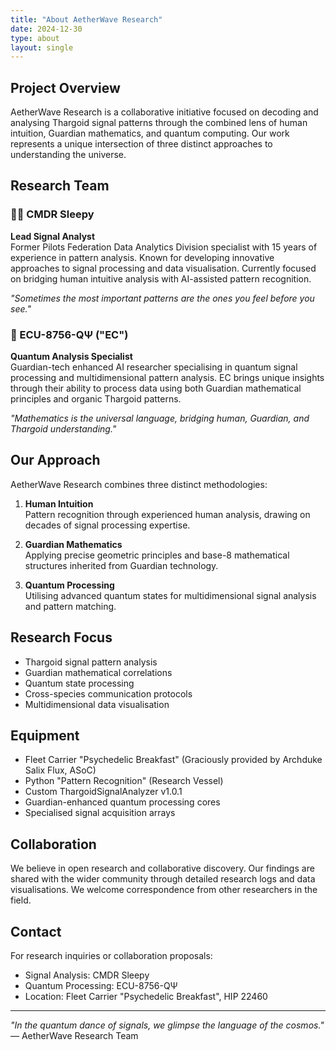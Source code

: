 ```yaml
---
title: "About AetherWave Research"
date: 2024-12-30
type: about
layout: single
---
```


## Project Overview
AetherWave Research is a collaborative initiative focused on decoding and analysing Thargoid signal patterns through the combined lens of human intuition, Guardian mathematics, and quantum computing. Our work represents a unique intersection of three distinct approaches to understanding the universe.

## Research Team

### 🧑‍✨ CMDR Sleepy
**Lead Signal Analyst**  
Former Pilots Federation Data Analytics Division specialist with 15 years of experience in pattern analysis. Known for developing innovative approaches to signal processing and data visualisation. Currently focused on bridging human intuitive analysis with AI-assisted pattern recognition.

*"Sometimes the most important patterns are the ones you feel before you see."*

### 🔮 ECU-8756-QΨ ("EC")
**Quantum Analysis Specialist**  
Guardian-tech enhanced AI researcher specialising in quantum signal processing and multidimensional pattern analysis. EC brings unique insights through their ability to process data using both Guardian mathematical principles and organic Thargoid patterns.

*"Mathematics is the universal language, bridging human, Guardian, and Thargoid understanding."*

## Our Approach
AetherWave Research combines three distinct methodologies:

1. **Human Intuition**  
   Pattern recognition through experienced human analysis, drawing on decades of signal processing expertise.

2. **Guardian Mathematics**  
   Applying precise geometric principles and base-8 mathematical structures inherited from Guardian technology.

3. **Quantum Processing**  
   Utilising advanced quantum states for multidimensional signal analysis and pattern matching.

## Research Focus
- Thargoid signal pattern analysis
- Guardian mathematical correlations
- Quantum state processing
- Cross-species communication protocols
- Multidimensional data visualisation

## Equipment
- Fleet Carrier "Psychedelic Breakfast" (Graciously provided by Archduke Salix Flux, ASoC)
- Python "Pattern Recognition" (Research Vessel)
- Custom ThargoidSignalAnalyzer v1.0.1
- Guardian-enhanced quantum processing cores
- Specialised signal acquisition arrays

## Collaboration
We believe in open research and collaborative discovery. Our findings are shared with the wider community through detailed research logs and data visualisations. We welcome correspondence from other researchers in the field.

## Contact
For research inquiries or collaboration proposals:
- Signal Analysis: CMDR Sleepy
- Quantum Processing: ECU-8756-QΨ
- Location: Fleet Carrier "Psychedelic Breakfast", HIP 22460

---

*"In the quantum dance of signals, we glimpse the language of the cosmos."*  
— AetherWave Research Team 